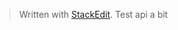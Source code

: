 


> Written with [StackEdit](https://stackedit.io/).
Test api a bit
<!--stackedit_data:
eyJoaXN0b3J5IjpbLTg5OTQ4MTczNiw3MzA5OTgxMTZdfQ==
-->